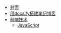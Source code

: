* [封面](/)
* [用docsify搭建笔记博客](用docsify搭建笔记博客/用docsify搭建笔记博客)
* [前端技术](学习笔记)
  * [JavaScript](学习笔记/JavaScript/)

